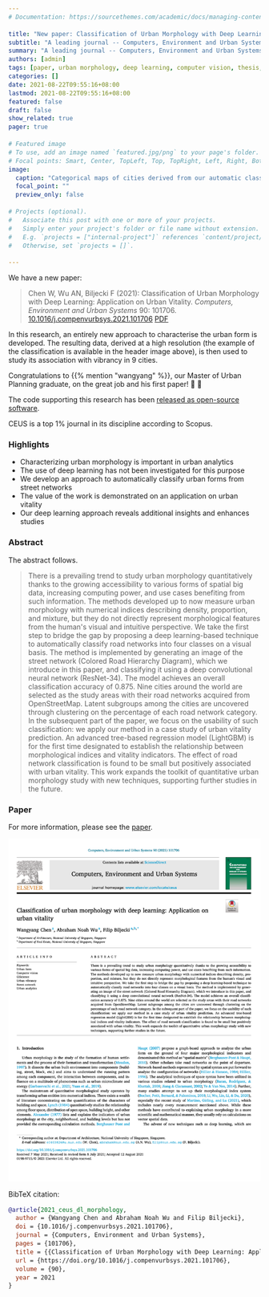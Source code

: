 ```yaml
---
# Documentation: https://sourcethemes.com/academic/docs/managing-content/

title: "New paper: Classification of Urban Morphology with Deep Learning"
subtitle: "A leading journal -- Computers, Environment and Urban Systems, publishes our pioneering work on the application of computer vision in studying the urban form"
summary: "A leading journal -- Computers, Environment and Urban Systems, publishes our pioneering work on the application of computer vision in studying the urban form"
authors: [admin]
tags: [paper, urban morphology, deep learning, computer vision, thesis, dissertation]
categories: []
date: 2021-08-22T09:55:16+08:00
lastmod: 2021-08-22T09:55:16+08:00
featured: false
draft: false
show_related: true
pager: true

# Featured image
# To use, add an image named `featured.jpg/png` to your page's folder.
# Focal points: Smart, Center, TopLeft, Top, TopRight, Left, Right, BottomLeft, Bottom, BottomRight.
image:
  caption: "Categorical maps of cities derived from our automatic classification method."
  focal_point: ""
  preview_only: false

# Projects (optional).
#   Associate this post with one or more of your projects.
#   Simply enter your project's folder or file name without extension.
#   E.g. `projects = ["internal-project"]` references `content/project/deep-learning/index.md`.
#   Otherwise, set `projects = []`.

---
```


We have a new paper:

> Chen W, Wu AN, Biljecki F (2021): Classification of Urban Morphology with Deep Learning: Application on Urban Vitality. _Computers, Environment and Urban Systems_ 90: 101706. [<i class="ai ai-doi-square ai"></i> 10.1016/j.compenvurbsys.2021.101706](https://doi.org/10.1016/j.compenvurbsys.2021.101706) [<i class="far fa-file-pdf"></i> PDF](/publication/2021-ceus-dl-morphology/2021-ceus-dl-morphology.pdf)</i>


In this research, an entirely new approach to characterise the urban form is developed.
The resulting data, derived at a high resolution (the example of the classification is available in the header image above), is then used to study its association with vibrancy in 9 cities.

Congratulations to {{% mention "wangyang" %}}, our Master of Urban Planning graduate, on the great job and his first paper! :raised_hands: :clap:

The code supporting this research has been [released as open-source software](https://github.com/ualsg/Road-Network-Classification). 

CEUS is a top 1% journal in its discipline according to Scopus.


### Highlights

- Characterizing urban morphology is important in urban analytics
- The use of deep learning has not been investigated for this purpose
- We develop an approach to automatically classify urban forms from street networks
- The value of the work is demonstrated on an application on urban vitality
- Our deep learning approach reveals additional insights and enhances studies


### Abstract

The abstract follows.

> There is a prevailing trend to study urban morphology quantitatively thanks to the growing accessibility to various forms of spatial big data, increasing computing power, and use cases benefiting from such information. The methods developed up to now measure urban morphology with numerical indices describing density, proportion, and mixture, but they do not directly represent morphological features from the human's visual and intuitive perspective. We take the first step to bridge the gap by proposing a deep learning-based technique to automatically classify road networks into four classes on a visual basis. The method is implemented by generating an image of the street network (Colored Road Hierarchy Diagram), which we introduce in this paper, and classifying it using a deep convolutional neural network (ResNet-34). The model achieves an overall classification accuracy of 0.875. Nine cities around the world are selected as the study areas with their road networks acquired from OpenStreetMap. Latent subgroups among the cities are uncovered through clustering on the percentage of each road network category. In the subsequent part of the paper, we focus on the usability of such classification: we apply our method in a case study of urban vitality prediction. An advanced tree-based regression model (LightGBM) is for the first time designated to establish the relationship between morphological indices and vitality indicators. The effect of road network classification is found to be small but positively associated with urban vitality. This work expands the toolkit of quantitative urban morphology study with new techniques, supporting further studies in the future.

### Paper 

For more information, please see the [paper](/publication/2021-ceus-dl-morphology/).

[![](page-one.png)](/publication/2021-ceus-dl-morphology/)

BibTeX citation:
```bibtex
@article{2021_ceus_dl_morphology,
  author = {Wangyang Chen and Abraham Noah Wu and Filip Biljecki},
  doi = {10.1016/j.compenvurbsys.2021.101706},
  journal = {Computers, Environment and Urban Systems},
  pages = {101706},
  title = {{Classification of Urban Morphology with Deep Learning: Application on Urban Vitality}},
  url = {https://doi.org/10.1016/j.compenvurbsys.2021.101706},
  volume = {90},
  year = 2021
}
```


